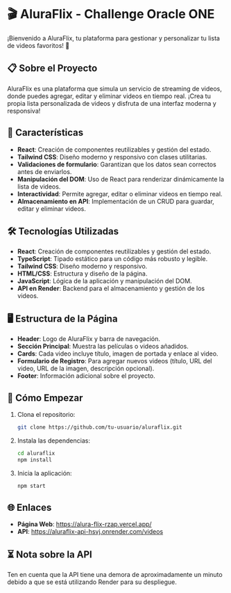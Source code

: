 # 🎬 AluraFlix - Challenge Oracle ONE
¡Bienvenido a AluraFlix, tu plataforma para gestionar y personalizar tu lista de videos favoritos! 🚀

## 📋 Sobre el Proyecto
AluraFlix es una plataforma que simula un servicio de streaming de videos, donde puedes agregar, editar y eliminar videos en tiempo real. ¡Crea tu propia lista personalizada de videos y disfruta de una interfaz moderna y responsiva!

## 🌟 Características
- **React**: Creación de componentes reutilizables y gestión del estado.
- **Tailwind CSS**: Diseño moderno y responsivo con clases utilitarias.
- **Validaciones de formulario**: Garantizan que los datos sean correctos antes de enviarlos.
- **Manipulación del DOM**: Uso de React para renderizar dinámicamente la lista de videos.
- **Interactividad**: Permite agregar, editar o eliminar videos en tiempo real.
- **Almacenamiento en API**: Implementación de un CRUD para guardar, editar y eliminar videos.

## 🛠️ Tecnologías Utilizadas
- **React**: Creación de componentes reutilizables y gestión del estado.
- **TypeScript**: Tipado estático para un código más robusto y legible.
- **Tailwind CSS**: Diseño moderno y responsivo.
- **HTML/CSS**: Estructura y diseño de la página.
- **JavaScript**: Lógica de la aplicación y manipulación del DOM.
- **API en Render**: Backend para el almacenamiento y gestión de los videos.

## 🖥️ Estructura de la Página
- **Header**: Logo de AluraFlix y barra de navegación.
- **Sección Principal**: Muestra las películas o videos añadidos.
- **Cards**: Cada video incluye título, imagen de portada y enlace al video.
- **Formulario de Registro**: Para agregar nuevos videos (título, URL del video, URL de la imagen, descripción opcional).
- **Footer**: Información adicional sobre el proyecto.

## 🚀 Cómo Empezar
1. Clona el repositorio:
    ```bash
    git clone https://github.com/tu-usuario/aluraflix.git
    ```
2. Instala las dependencias:
    ```bash
    cd aluraflix
    npm install
    ```
3. Inicia la aplicación:
    ```bash
    npm start
    ```
## 🌐 Enlaces
- **Página Web**: https://alura-flix-rzap.vercel.app/
- **API**: https://aluraflix-api-hsvj.onrender.com/videos

## ⏳ Nota sobre la API
Ten en cuenta que la API tiene una demora de aproximadamente un minuto debido a que se está utilizando Render para su despliegue.
